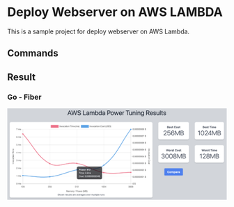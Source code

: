 # Deploy Webserver on AWS LAMBDA

This is a sample project for deploy webserver on AWS Lambda.

## Commands

## Result
### Go - Fiber
![Go - Fiber](doc/hello-go-fiber.png)

